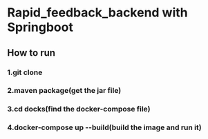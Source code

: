 # Rapid_feedback_backend with Springboot

## How to run

### 1.git clone

### 2.maven package(get the jar file)

### 3.cd docks(find the docker-compose file)

### 4.docker-compose up --build(build the image and run it)
